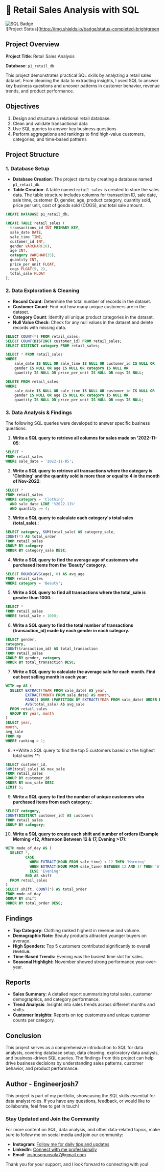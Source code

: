 # 🛒 Retail Sales Analysis with SQL

![SQL Badge](https://img.shields.io/badge/SQL-Analysis-blue)  
![Project Status](https://img.shields.io/badge/status-completed-brightgreen

## Project Overview

**Project Title**: Retail Sales Analysis

**Database**: `p1_retail_db`

This project demonstrates practical SQL skills by analyzing a retail sales dataset. From cleaning the data to extracting insights, I used SQL to answer key business questions and uncover patterns in customer behavior, revenue trends, and product performance.

## Objectives

1. Design and structure a relational retail database.
2. Clean and validate transactional data
3. Use SQL queries to answer key business questions
4. Perform aggregations and rankings to find high-value customers, categories, and time-based patterns

## Project Structure

### 1. Database Setup

- **Database Creation**: The project starts by creating a database named `p1_retail_db`.
- **Table Creation**: A table named `retail_sales` is created to store the sales data. The table structure includes columns for transaction ID, sale date, sale time, customer ID, gender, age, product category, quantity sold, price per unit, cost of goods sold (COGS), and total sale amount.

```sql
CREATE DATABASE p1_retail_db;

CREATE TABLE retail_sales (
  transactions_id INT PRIMARY KEY,
  sale_date DATE,
  sale_time TIME,
  customer_id INT,
  gender VARCHAR(10),
  age INT,
  category VARCHAR(35),
  quantity INT,
  price_per_unit FLOAT,
  cogs FLOAT(5, 2),
  total_sale FLOAT
);
```

### 2. Data Exploration & Cleaning

- **Record Count**: Determine the total number of records in the dataset.
- **Customer Count**: Find out how many unique customers are in the dataset.
- **Category Count**: Identify all unique product categories in the dataset.
- **Null Value Check**: Check for any null values in the dataset and delete records with missing data.

```sql
SELECT COUNT(*) FROM retail_sales;
SELECT COUNT(DISTINCT customer_id) FROM retail_sales;
SELECT DISTINCT category FROM retail_sales;

SELECT * FROM retail_sales
WHERE 
    sale_date IS NULL OR sale_time IS NULL OR customer_id IS NULL OR 
    gender IS NULL OR age IS NULL OR category IS NULL OR 
    quantity IS NULL OR price_per_unit IS NULL OR cogs IS NULL;

DELETE FROM retail_sales
WHERE 
    sale_date IS NULL OR sale_time IS NULL OR customer_id IS NULL OR 
    gender IS NULL OR age IS NULL OR category IS NULL OR 
    quantity IS NULL OR price_per_unit IS NULL OR cogs IS NULL;
```

### 3. Data Analysis & Findings

The following SQL queries were developed to answer specific business questions:

1. **Write a SQL query to retrieve all columns for sales made on '2022-11-05**:
```sql
SELECT *
FROM retail_sales
WHERE sale_date = '2022-11-05';
```

2. **Write a SQL query to retrieve all transactions where the category is 'Clothing' and the quantity sold is more than or equal to 4 in the month of Nov-2022**:
```sql
SELECT *
FROM retail_sales
WHERE category = 'Clothing'
  AND sale_date LIKE '%2022-11%'
  AND quantity >= 4;
```

3. **Write a SQL query to calculate each category's total sales (total_sale).**:
```sql
SELECT category, SUM(total_sale) AS category_sale,
COUNT(*) AS total_order
FROM retail_sales
GROUP BY category
ORDER BY category_sale DESC;
```

4. **Write a SQL query to find the average age of customers who purchased items from the 'Beauty' category.**:
```sql
SELECT ROUND(AVG(age), 0) AS avg_age
FROM retail_sales
WHERE category = 'Beauty';
```

5. **Write a SQL query to find all transactions where the total_sale is greater than 1000.**:
```sql
SELECT *
FROM retail_sales
WHERE total_sale > 1000;
```

6. **Write a SQL query to find the total number of transactions (transaction_id) made by each gender in each category.**:
```sql
SELECT gender,
category,
COUNT(transaction_id) AS total_transaction
FROM retail_sales
GROUP BY gender, category
ORDER BY total_transaction DESC;
```

7. **Write a SQL query to calculate the average sale for each month. Find out best selling month in each year**:
```sql
WITH mp AS (
  SELECT EXTRACT(YEAR FROM sale_date) AS year,
         EXTRACT(MONTH FROM sale_date) AS month,
         RANK() OVER (PARTITION BY EXTRACT(YEAR FROM sale_date) ORDER BY AVG(total_sale) DESC) AS ranking,
         AVG(total_sale) AS avg_sale
  FROM retail_sales
  GROUP BY year, month
)
SELECT year,
month,
avg_sale
FROM mp
WHERE ranking = 1;
```

8. **Write a SQL query to find the top 5 customers based on the highest total sales **:
```sql
SELECT customer_id,
SUM(total_sale) AS max_sale
FROM retail_sales
GROUP BY customer_id
ORDER BY max_sale DESC
LIMIT 5;
```

9. **Write a SQL query to find the number of unique customers who purchased items from each category.**:
```sql
SELECT category,
COUNT(DISTINCT customer_id) AS customers
FROM retail_sales
GROUP BY category;
```

10. **Write a SQL query to create each shift and number of orders (Example Morning <12, Afternoon Between 12 & 17, Evening >17)**:
```sql
WITH mode_of_day AS (
  SELECT *,
         CASE
           WHEN EXTRACT(HOUR FROM sale_time) < 12 THEN 'Morning'
           WHEN EXTRACT(HOUR FROM sale_time) BETWEEN 12 AND 17 THEN 'Afternoon'
           ELSE 'Evening'
         END AS shift
  FROM retail_sales
)
SELECT shift, COUNT(*) AS total_order
FROM mode_of_day
GROUP BY shift
ORDER BY total_order DESC;
```

## Findings

- **Top Category:** Clothing ranked highest in revenue and volume.
- **Demographic Note:** Beauty products attracted younger buyers on average.
- **High Spenders:** Top 5 customers contributed significantly to overall revenue.
- **Time-Based Trends:** Evening was the busiest time slot for sales.
- **Seasonal Highlight:** November showed strong performance year-over-year.

## Reports

- **Sales Summary**: A detailed report summarizing total sales, customer demographics, and category performance.
- **Trend Analysis**: Insights into sales trends across different months and shifts.
- **Customer Insights**: Reports on top customers and unique customer counts per category.

## Conclusion

This project serves as a comprehensive introduction to SQL for data analysts, covering database setup, data cleaning, exploratory data analysis, and business-driven SQL queries. The findings from this project can help drive business decisions by understanding sales patterns, customer behavior, and product performance.

## Author - Engineerjosh7

This project is part of my portfolio, showcasing the SQL skills essential for data analyst roles. If you have any questions, feedback, or would like to collaborate, feel free to get in touch!

### Stay Updated and Join the Community

For more content on SQL, data analysis, and other data-related topics, make sure to follow me on social media and join our community:

- **Instagram**: [Follow me for daily tips and updates](https://www.instagram.com/ogunsola901/)
- **LinkedIn**: [Connect with me professionally](https://www.linkedin.com/in/joshua-ogunsola)
- **Email**: joshusogunsola7@gmail.com

Thank you for your support, and I look forward to connecting with you!
